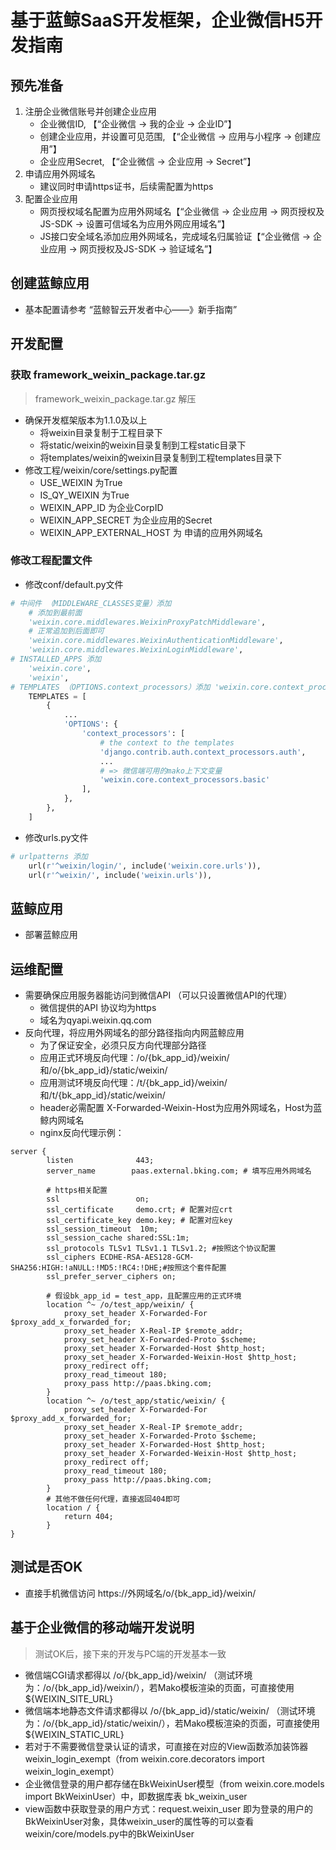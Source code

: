 # 基于蓝鲸SaaS开发框架，企业微信H5开发指南
## 预先准备
1. 注册企业微信账号并创建企业应用
    - 企业微信ID, 【“企业微信 → 我的企业 → 企业ID”】
    - 创建企业应用，并设置可见范围, 【“企业微信 → 应用与小程序 → 创建应用”】
    - 企业应用Secret, 【“企业微信 → 企业应用 → Secret”】
2. 申请应用外网域名
    - 建议同时申请https证书，后续需配置为https
3. 配置企业应用
    - 网页授权域名配置为应用外网域名【“企业微信 → 企业应用 → 网页授权及JS-SDK → 设置可信域名为应用外网应用域名”】
    - JS接口安全域名添加应用外网域名，完成域名归属验证【“企业微信 → 企业应用 → 网页授权及JS-SDK → 验证域名”】
## 创建蓝鲸应用
* 基本配置请参考 “蓝鲸智云开发者中心——》新手指南”
## 开发配置
### 获取 framework_weixin_package.tar.gz
> framework_weixin_package.tar.gz 解压
* 确保开发框架版本为1.1.0及以上
    - 将weixin目录复制于工程目录下
    - 将static/weixin的weixin目录复制到工程static目录下
    - 将templates/weixin的weixin目录复制到工程templates目录下
* 修改工程/weixin/core/settings.py配置
    - USE_WEIXIN 为True
    - IS_QY_WEIXIN 为True
    - WEIXIN_APP_ID 为企业CorpID
    - WEIXIN_APP_SECRET 为企业应用的Secret
    - WEIXIN_APP_EXTERNAL_HOST 为 申请的应用外网域名
### 修改工程配置文件
* 修改conf/default.py文件
```python
# 中间件 （MIDDLEWARE_CLASSES变量）添加
    # 添加到最前面
    'weixin.core.middlewares.WeixinProxyPatchMiddleware',
    # 正常追加到后面即可
    'weixin.core.middlewares.WeixinAuthenticationMiddleware',
    'weixin.core.middlewares.WeixinLoginMiddleware',
# INSTALLED_APPS 添加
    'weixin.core',
    'weixin',
# TEMPLATES （OPTIONS.context_processors）添加 'weixin.core.context_processors.basic'
    TEMPLATES = [
        {
            ...
            'OPTIONS': {
                'context_processors': [
                    # the context to the templates
                    'django.contrib.auth.context_processors.auth',
                    ...
                    # => 微信端可用的mako上下文变量
                    'weixin.core.context_processors.basic'
                ],
            },
        },
    ]

```
* 修改urls.py文件
```python
# urlpatterns 添加
    url(r'^weixin/login/', include('weixin.core.urls')),
    url(r'^weixin/', include('weixin.urls')),
```
## 蓝鲸应用
* 部署蓝鲸应用
## 运维配置
* 需要确保应用服务器能访问到微信API （可以只设置微信API的代理）
    - 微信提供的API 协议均为https
    - 域名为qyapi.weixin.qq.com
* 反向代理，将应用外网域名的部分路径指向内网蓝鲸应用
    - 为了保证安全，必须只反方向代理部分路径
    - 应用正式环境反向代理：/o/{bk_app_id}/weixin/和/o/{bk_app_id}/static/weixin/
    - 应用测试环境反向代理：/t/{bk_app_id}/weixin/和/t/{bk_app_id}/static/weixin/
    - header必需配置 X-Forwarded-Weixin-Host为应用外网域名，Host为蓝鲸内网域名
    - nginx反向代理示例：
```
server {
        listen              443;
        server_name        paas.external.bking.com; # 填写应用外网域名

        # https相关配置
        ssl                 on;
        ssl_certificate     demo.crt; # 配置对应crt
        ssl_certificate_key demo.key; # 配置对应key
        ssl_session_timeout  10m;
        ssl_session_cache shared:SSL:1m;
        ssl_protocols TLSv1 TLSv1.1 TLSv1.2; #按照这个协议配置
        ssl_ciphers ECDHE-RSA-AES128-GCM-SHA256:HIGH:!aNULL:!MD5:!RC4:!DHE;#按照这个套件配置
        ssl_prefer_server_ciphers on;

        # 假设bk_app_id = test_app，且配置应用的正式环境
        location ^~ /o/test_app/weixin/ {
            proxy_set_header X-Forwarded-For $proxy_add_x_forwarded_for;
            proxy_set_header X-Real-IP $remote_addr;
            proxy_set_header X-Forwarded-Proto $scheme;
            proxy_set_header X-Forwarded-Host $http_host;
            proxy_set_header X-Forwarded-Weixin-Host $http_host;
            proxy_redirect off;
            proxy_read_timeout 180;
            proxy_pass http://paas.bking.com;
        }
        location ^~ /o/test_app/static/weixin/ {
            proxy_set_header X-Forwarded-For $proxy_add_x_forwarded_for;
            proxy_set_header X-Real-IP $remote_addr;
            proxy_set_header X-Forwarded-Proto $scheme;
            proxy_set_header X-Forwarded-Host $http_host;
            proxy_set_header X-Forwarded-Weixin-Host $http_host;
            proxy_redirect off;
            proxy_read_timeout 180;
            proxy_pass http://paas.bking.com;
        }
        # 其他不做任何代理，直接返回404即可
        location / {
            return 404;
        }
}
```
## 测试是否OK
* 直接手机微信访问  https://外网域名/o/{bk_app_id}/weixin/

## 基于企业微信的移动端开发说明
> 测试OK后，接下来的开发与PC端的开发基本一致

* 微信端CGI请求都得以 /o/{bk_app_id}/weixin/ （测试环境为：/o/{bk_app_id}/weixin/），若Mako模板渲染的页面，可直接使用${WEIXIN_SITE_URL}
* 微信端本地静态文件请求都得以 /o/{bk_app_id}/static/weixin/ （测试环境为：/o/{bk_app_id}/static/weixin/），若Mako模板渲染的页面，可直接使用${WEIXIN_STATIC_URL}
* 若对于不需要微信登录认证的请求，可直接在对应的View函数添加装饰器weixin_login_exempt（from weixin.core.decorators import weixin_login_exempt）
* 企业微信登录的用户都存储在BkWeixinUser模型（from weixin.core.models import BkWeixinUser）中，即数据库表 bk_weixin_user
* view函数中获取登录的用户方式：request.weixin_user 即为登录的用户的BkWeixinUser对象，具体weixin_user的属性等的可以查看weixin/core/models.py中的BkWeixinUser

